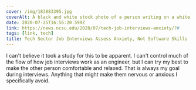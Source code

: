 ```yaml
---
cover: /img/183883395.jpg
coverAlt: A black and white stock photo of a person writing on a white board
date: 2020-07-25T16:56:20.599Z
link: https://news.ncsu.edu/2020/07/tech-job-interviews-anxiety/?#
tags: [link, tech]
title: Tech Sector Job Interviews Assess Anxiety, Not Software Skills
---
```


I can't believe it took a study for this to be apparent. I can't control much of the flow of how job interviews work as an engineer, but I can try my best to make the other person comfortable and relaxed. That is always my goal during interviews. Anything that might make them nervous or anxious I specifically avoid.
